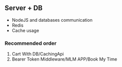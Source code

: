 ## Server + DB

- NodeJS and databases communication
- Redis
- Cache usage

### Recommended order

1. Cart With DB/CachingApi
2. Bearer Token Middleware/MLM APP/Book My Time
